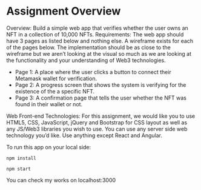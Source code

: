 # Assignment Overview
Overview: Build a simple web app that verifies whether the user owns an NFT in a collection of 10,000 NFTs.
Requirements: The web app should have 3 pages as listed below and nothing else. A wireframe exists for each of the pages below. The implementation should be as close to the wireframe but we
aren’t looking at the visual so much as we are looking at the functionality and your understanding of Web3 technologies.

* Page 1: A place where the user clicks a button to connect their Metamask wallet for verification.
* Page 2: A progress screen that shows the system is verifying for the existence of the a specific NFT.
* Page 3: A confirmation page that tells the user whether the NFT was found in their wallet or not.

Web Front-end Technologies:
For this assignment, we would like you to use HTML5, CSS, JavaScript, jQuery and Bootstrap for CSS layout as well as any JS/Web3 libraries you wish to use. You can use any server side web
technology you’d like. Use anything except React and Angular.

To run this app on your local side:

`npm install`

`npm start`

You can check my works on localhost:3000